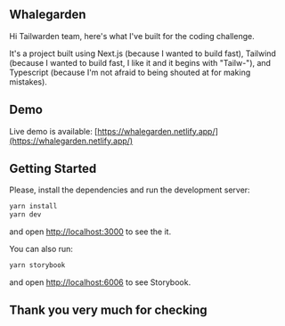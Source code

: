 ## Whalegarden

Hi Tailwarden team, here's what I've built for the coding challenge.

It's a project built using Next.js (because I wanted to build fast), Tailwind (because I wanted to build fast, I like it and it begins with "Tailw-"), and Typescript (because I'm not afraid to being shouted at for making mistakes).

## Demo

Live demo is available: [https://whalegarden.netlify.app/](https://whalegarden.netlify.app/)

## Getting Started

Please, install the dependencies and run the development server:

```bash
yarn install
yarn dev
```

and open [http://localhost:3000](http://localhost:3000) to see the it.

You can also run:

```bash
yarn storybook
```

and open [http://localhost:6006](http://localhost:6006) to see Storybook.

## Thank you very much for checking